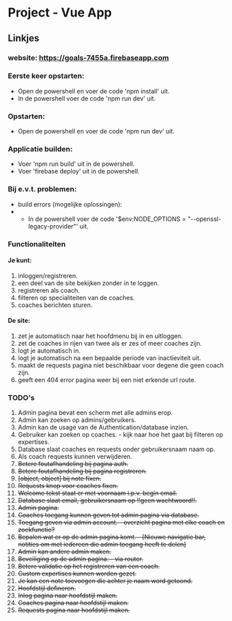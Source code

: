 # Project - Vue App

## Linkjes 
### website: https://goals-7455a.firebaseapp.com

### Eerste keer opstarten:
- Open de powershell en voer de code 'npm install' uit.
- In de powershell voer de code 'npm run dev' uit.

### Opstarten: 
- Open de powershell en voer de code 'npm run dev' uit.

### Applicatie builden:
- Voer 'npm run build' uit in de powershell.
- Voer 'firebase deploy' uit in de powershell.

### Bij e.v.t. problemen:
- build errors (mogelijke oplossingen):
- - In de powershell voer de code '$env:NODE_OPTIONS = "--openssl-legacy-provider"' uit.


### Functionaliteiten
#### Je kunt:
1. inloggen/registreren.
2. een deel van de site bekijken zonder in te loggen.
3. registreren als coach.
4. filteren op specialiteiten van de coaches.
5. coaches berichten sturen.

#### De site:
1. zet je automatisch naar het hoofdmenu bij in en uitloggen.
2. zet de coaches in rijen van twee als er zes of meer coaches zijn.
3. logt je automatisch in.
4. logt je automatisch na een bepaalde periode van inactieviteit uit.
5. maakt de requests pagina niet beschikbaar voor degene die geen coach zijn.
6. geeft een 404 error pagina weer bij een niet erkende url route.

### TODO's
1. Admin pagina bevat een scherm met alle admins erop.
1. Admin kan zoeken op admins/gebruikers.
1. Admin kan de usage van de Authentication/database inzien.
1. Gebruiker kan zoeken op coaches. - kijk naar hoe het gaat bij filteren op expertises.
1. Database slaat coaches en requests onder gebruikersnaam naam op.
1. Als coach requests kunnen verwijderen.
1. ~~Betere foutafhandeling bij pagina auth.~~
1. ~~Betere foutafhandeling bij pagina registreren.~~
1. ~~[object, object] bij note fixen.~~
1. ~~Requests knop voor coaches fixen.~~
1. ~~Welcome tekst staat er met voornaam i.p.v. begin email.~~
1. ~~Database slaat email, gebruikersnaam op !!geen wachtwoord!!.~~
1. ~~Admin pagina.~~
1. ~~Coaches toegang kunnen geven tot admin pagina via database.~~
1. ~~Toegang geven via admin account. - overzicht pagina met elke coach en zoekfunctie?~~
1. ~~Bepalen wat er op de admin pagina komt. - [Nieuwe navigatie bar, notities om met iedereen die admin toegang heeft te delen]~~
1. ~~Admin kan andere admin maken.~~
1. ~~Beveiliging op de admin pagina. - via router.~~
1. ~~Betere validatie op het registreren van een coach.~~
1. ~~Custom expertises kunnen worden gezet.~~
1. ~~Je kan een note toevoegen die achter je naam word getoond.~~
1. ~~Hoofdstijl defineren.~~
1. ~~Inlog pagina naar hoofdstijl maken.~~
1. ~~Coaches pagina naar hoofdstijl maken.~~
1. ~~Requests pagina naar hoofdstijl maken.~~
